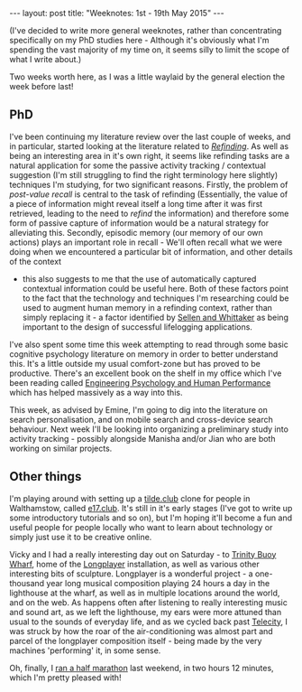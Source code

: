 --- layout: post title: "Weeknotes:  1st - 19th May 2015" ---

(I've decided to write more general weeknotes, rather than concentrating
specifically on my PhD studies here - Although it's obviously what I'm spending
the vast majority of my time on, it seems silly to limit the scope of what
I write about.)

Two weeks worth here, as I was a little waylaid by the general election the week
before last!

## PhD

I've been continuing my literature review over the last couple of weeks, and in
particular, started looking at the literature related to
[*Refinding*](http://eprints.cs.vt.edu/archive/00000715/01/RefindingIsNotFinding-final.pdf).
As well as being an interesting area in it's own right, it seems like refinding
tasks are a natural application for some the passive activity tracking
/ contextual suggestion (I'm still struggling to find the right terminology here
slightly) techniques I'm studying, for two significant reasons. Firstly, the
problem of *post-value recall* is central to the task of refinding (Essentially,
the value of a piece of information might reveal itself a long time after it was
first retrieved, leading to the need to *refind* the information) and therefore
some form of passive capture of information would be a natural strategy for
alleviating this. Secondly, episodic memory (our memory of our own actions)
plays an important role in recall - We'll often recall what we were doing when
we encountered a particular bit of information, and other details of the context
- this also suggests to me that the use of automatically captured contextual
information could be useful here. Both of these factors point to the fact that
the technology and techniques I'm researching could be used to augment human
memory in a refinding context, rather than simply replacing it - a factor
identified by [Sellen and
Whittaker](http://research.microsoft.com/apps/pubs/default.aspx?id=130843) as
being important to the design of successful lifelogging applications.

I've also spent some time this week attempting to read through some basic
cognitive psychology literature on memory in order to better understand this.
It's a little outside my usual comfort-zone but has proved to be productive.
There's an excellent book on the shelf in my office which I've been reading
called [Engineering Psychology and Human
Performance](https://www.goodreads.com/book/show/1051291.Engineering_Psychology_and_Human_Performance)
which has helped massively as a way into this.

This week, as advised by Emine, I'm going to dig into the literature on search
personalisation, and on mobile search and cross-device search behaviour. Next
week I'll be looking into organizing a preliminary study into activity tracking -
possibly alongside Manisha and/or Jian who are both working on similar projects.

## Other things

I'm playing around with setting up a [tilde.club](http://tilde.club) clone for
people in Walthamstow, called [e17.club](http://e17.club). It's still in it's
early stages (I've got to write up some introductory tutorials and so on), but
I'm hoping it'll become a fun and useful people for people locally who want to
learn about technology or simply just use it to be creative online.

Vicky and I had a really interesting day out on Saturday - to [Trinity Buoy
Wharf](http://www.trinitybuoywharf.com/), home of the
[Longplayer](http://www.trinitybuoywharf.com/) installation, as well as various
other interesting bits of sculpture. Longplayer is a wonderful project - a one-thousand
year long musical composition playing 24 hours a day in the lighthouse at the wharf,
as well as in multiple locations around the world, and on the web. As happens
often after listening to really interesting music and sound art, as we left the
lighthouse, my ears were more attuned than usual to the sounds of everyday life,
and as we cycled back past [Telecity](http://www.telecitygroup.com/), I was
struck by how the roar of the air-conditioning was almost part and parcel of the
longplayer composition itself - being made by the very machines 'performing' it,
in some sense.

Oh, finally, I [ran a half marathon](https://instagram.com/p/2f-24XhBop/) last weekend, in two hours 12 minutes,
which I'm pretty pleased with!
